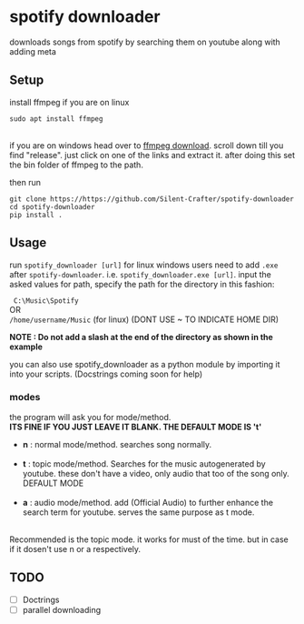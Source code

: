 # spotify downloader
 downloads songs from spotify by searching them on youtube along with adding meta

## Setup

install ffmpeg
if you are on linux
```
sudo apt install ffmpeg
```
<br>
if you are on windows head over to <a href='https://www.gyan.dev/ffmpeg/builds/'>ffmpeg download</a>. scroll down till you find "release". just click on one of the links and extract it. after doing this set the bin folder of ffmpeg to the path.<br>

then run
```
git clone https://https://github.com/Silent-Crafter/spotify-downloader
cd spotify-downloader
pip install .
```

## Usage
run `spotify_downloader [url]` for linux
windows users need to add `.exe` after `spotify-downloader`. i.e. `spotify_downloader.exe [url]`.
input the asked values
for path, specify the path for the directory in this fashion:

``` C:\Music\Spotify```
<br> OR
<br> ``` /home/username/Music ``` (for linux) (DONT USE ~ TO INDICATE HOME DIR)

**NOTE : Do not add a slash at the end of the directory as shown in the example**

you can also use spotify_downloader as a python module by importing it into your scripts. (Docstrings coming soon for help)

### modes
the program will ask you for mode/method.<br>
**ITS FINE IF YOU JUST LEAVE IT BLANK. THE DEFAULT MODE IS 't'** <br>

- __n__ : normal mode/method. searches song normally. <br><br>
- __t__ : topic mode/method. Searches for the music autogenerated by youtube. these don't have a video, only audio that too of the song only. DEFAULT MODE <br><br>
- __a__ : audio mode/method. add (Official Audio) to further enhance the search term for youtube. serves the same purpose as t mode. <br><br>

Recommended is the topic mode. it works for must of the time. but in case if it dosen't use n or a respectively.

## TODO

- [ ] Doctrings
- [ ] parallel downloading
